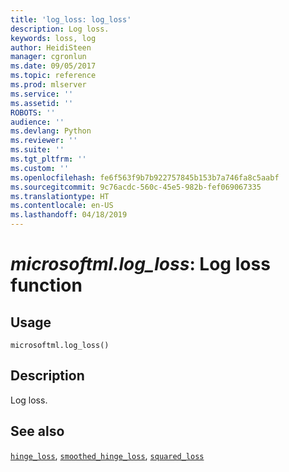 ```yaml
---
title: 'log_loss: log_loss'
description: Log loss.
keywords: loss, log
author: HeidiSteen
manager: cgronlun
ms.date: 09/05/2017
ms.topic: reference
ms.prod: mlserver
ms.service: ''
ms.assetid: ''
ROBOTS: ''
audience: ''
ms.devlang: Python
ms.reviewer: ''
ms.suite: ''
ms.tgt_pltfrm: ''
ms.custom: ''
ms.openlocfilehash: fe6f563f9b7b922757845b153b7a746fa8c5aabf
ms.sourcegitcommit: 9c76acdc-560c-45e5-982b-fef069067335
ms.translationtype: HT
ms.contentlocale: en-US
ms.lasthandoff: 04/18/2019
---
```

# <a name="microsoftmllogloss-log-loss-function"></a>*microsoftml.log_loss*: Log loss function





## <a name="usage"></a>Usage



```
microsoftml.log_loss()
```





## <a name="description"></a>Description

Log loss.


## <a name="see-also"></a>See also

[`hinge_loss`](hinge-loss.md), [`smoothed_hinge_loss`](smoothed-hinge-loss.md), [`squared_loss`](squared-loss.md)
